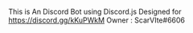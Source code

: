 This is An Discord Bot using Discord.js
Designed for https://discord.gg/kKuPWkM
Owner : ScarVIte#6606
